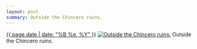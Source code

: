 ```yaml
---
layout: post
summary: Outside the Chincero ruins.
---
```


<p>
  <time><a href="/178">{{ page.date | date: "%B %e, %Y" }}</a></time>
  <a href="/178"><img src="{{ site.assets_url }}/178-640.jpg" srcset="{{ site.assets_url }}/178-1280.jpg 1280w, {{ site.assets_url }}/178-960.jpg 960w, {{ site.assets_url }}/178-640.jpg 640w, {{ site.assets_url }}/178-320.jpg 320w" sizes="(min-width: 700px) 50vw, calc(100vw - 2rem)" alt="Outside the Chincero ruins." /></a>
  <span>Outside the Chincero ruins.</span>
</p>
